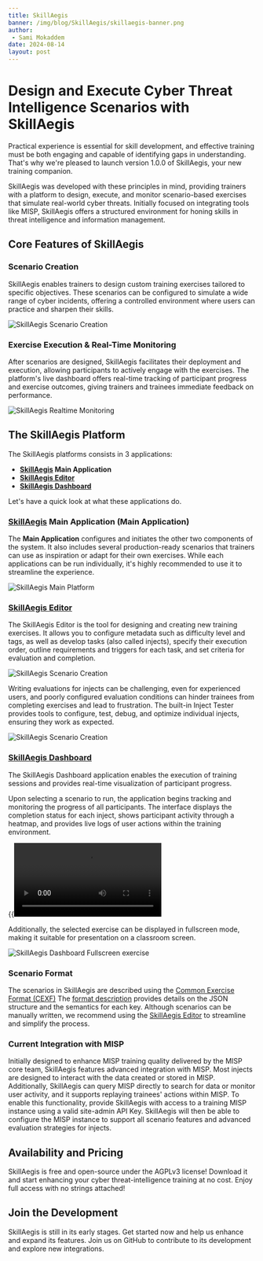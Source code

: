 ```yaml
---
title: SkillAegis
banner: /img/blog/SkillAegis/skillaegis-banner.png
author:
 - Sami Mokaddem
date: 2024-08-14
layout: post
---
```


# Design and Execute Cyber Threat Intelligence Scenarios with SkillAegis

Practical experience is essential for skill development, and effective training must be both engaging and capable of identifying gaps in understanding. That's why we're pleased to launch version 1.0.0 of SkillAegis, your new training companion.

SkillAegis was developed with these principles in mind, providing trainers with a platform to design, execute, and monitor scenario-based exercises that simulate real-world cyber threats. Initially focused on integrating tools like MISP, SkillAegis offers a structured environment for honing skills in threat intelligence and information management.


## Core Features of SkillAegis

### Scenario Creation
SkillAegis enables trainers to design custom training exercises tailored to specific objectives. These scenarios can be configured to simulate a wide range of cyber incidents, offering a controlled environment where users can practice and sharpen their skills.

![SkillAegis Scenario Creation](/img/blog/SkillAegis/SkillAegis-Editor_index_cut.png)

### Exercise Execution & Real-Time Monitoring
After scenarios are designed, SkillAegis facilitates their deployment and execution, allowing participants to actively engage with the exercises. The platform's live dashboard offers real-time tracking of participant progress and exercise outcomes, giving trainers and trainees immediate feedback on performance.

![SkillAegis Realtime Monitoring](/img/blog/SkillAegis/SkillAegis-Dashboard_exercise.png)

## The SkillAegis Platform

The SkillAegis platforms consists in 3 applications:
- **[SkillAegis](https://github.com/MISP/SkillAegis) Main Application**
- **[SkillAegis Editor](https://github.com/MISP/SkillAegis-Editor)**
- **[SkillAegis Dashboard](https://github.com/MISP/SkillAegis-Dashboard)**

Let's have a quick look at what these applications do.

### [SkillAegis](https://github.com/MISP/SkillAegis) Main Application (Main Application) 
The **Main Application** configures and initiates the other two components of the system. It also includes several production-ready scenarios that trainers can use as inspiration or adapt for their own exercises. While each applications can be run individually, it's highly recommended to use it to streamline the experience.

![SkillAegis Main Platform](/img/blog/SkillAegis/skillaegis_main_app.png)

### [SkillAegis Editor](https://github.com/MISP/SkillAegis-Editor)

The SkillAegis Editor is the tool for designing and creating new training exercises. It allows you to configure metadata such as difficulty level and tags, as well as develop tasks (also called injects), specify their execution order, outline requirements and triggers for each task, and set criteria for evaluation and completion.

![SkillAegis Scenario Creation](/img/blog/SkillAegis/SkillAegis-Editor_designer.png)

Writing evaluations for injects can be challenging, even for experienced users, and poorly configured evaluation conditions can hinder trainees from completing exercises and lead to frustration. The built-in Inject Tester provides tools to configure, test, debug, and optimize individual injects, ensuring they work as expected.

![SkillAegis Scenario Creation](/img/blog/SkillAegis/SkillAegis-Editor_inject-tester.png)

### [SkillAegis Dashboard](https://github.com/MISP/SkillAegis-Dashboard)

The SkillAegis Dashboard application enables the execution of training sessions and provides real-time visualization of participant progress.

Upon selecting a scenario to run, the application begins tracking and monitoring the progress of all participants. The interface displays the completion status for each inject, shows participant activity through a heatmap, and provides live logs of user actions within the training environment.

{{<video src="/img/blog/SkillAegis/SkillAegis-Dashboard-recording.mp4" title="SkillAegis Dashboard demo" >}}

Additionally, the selected exercise can be displayed in fullscreen mode, making it suitable for presentation on a classroom screen.

![SkillAegis Dashboard Fullscreen exercise](/img/blog/SkillAegis/SkillAegis-Dashboard_fullscreen.png)

### Scenario Format

The scenarios in SkillAegis are described using the [Common Exercise Format (CEXF)](https://misp.github.io/cexf/)
The [format description](https://github.com/MISP/cexf/blob/main/format-description.md) provides details on the JSON structure and the semantics for each key. Although scenarios can be manually written, we recommend using the [SkillAegis Editor](https://github.com/MISP/SkillAegis-Editor) to streamline and simplify the process.


### Current Integration with MISP

Initially designed to enhance MISP training quality delivered by the MISP core team, SkillAegis features advanced integration with MISP. Most injects are designed to interact with the data created or stored in MISP. Additionally, SkillAegis can query MISP directly to search for data or monitor user activity, and it supports replaying trainees' actions within MISP. To enable this functionality, provide SkillAegis with access to a training MISP instance using a valid site-admin API Key. SkillAegis will then be able to configure the MISP instance to support all scenario features and advanced evaluation strategies for injects.


## Availability and Pricing

SkillAegis is free and open-source under the AGPLv3 license! Download it and start enhancing your cyber threat-intelligence training at no cost. Enjoy full access with no strings attached!

## Join the Development

SkillAegis is still in its early stages. Get started now and help us enhance and expand its features. Join us on GitHub to contribute to its development and explore new integrations.




